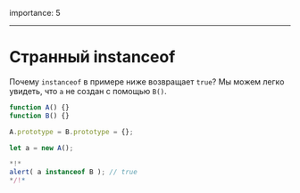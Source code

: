 importance: 5

---

# Странный instanceof

Почему `instanceof` в примере ниже возвращает `true`? Мы можем легко увидеть, что `a` не создан с помощью `B()`.

```js run
function A() {}
function B() {}

A.prototype = B.prototype = {};

let a = new A();

*!*
alert( a instanceof B ); // true
*/!*
```
